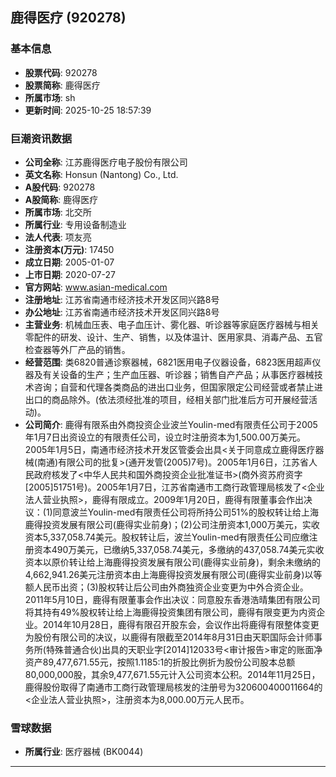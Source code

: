 ## 鹿得医疗 (920278)

### 基本信息

- **股票代码**: 920278
- **股票简称**: 鹿得医疗
- **所属市场**: sh
- **更新时间**: 2025-10-25 18:57:39

### 巨潮资讯数据

- **公司全称**: 江苏鹿得医疗电子股份有限公司
- **英文名称**: Honsun (Nantong) Co., Ltd.
- **A股代码**: 920278
- **A股简称**: 鹿得医疗
- **所属市场**: 北交所
- **所属行业**: 专用设备制造业
- **法人代表**: 项友亮
- **注册资本(万元)**: 17450
- **成立日期**: 2005-01-07
- **上市日期**: 2020-07-27
- **官方网站**: www.asian-medical.com
- **注册地址**: 江苏省南通市经济技术开发区同兴路8号
- **办公地址**: 江苏省南通市经济技术开发区同兴路8号
- **主营业务**: 机械血压表、电子血压计、雾化器、听诊器等家庭医疗器械与相关零配件的研发、设计、生产、销售，以及体温计、医用家具、消毒产品、五官检查器等外厂产品的销售。
- **经营范围**: 类6820普通诊察器械，6821医用电子仪器设备，6823医用超声仪器及有关设备的生产；生产血压器、听诊器；销售自产产品；从事医疗器械技术咨询；自营和代理各类商品的进出口业务，但国家限定公司经营或者禁止进出口的商品除外。(依法须经批准的项目，经相关部门批准后方可开展经营活动)。
- **公司简介**: 鹿得有限系由外商投资企业波兰Youlin-med有限责任公司于2005年1月7日出资设立的有限责任公司，设立时注册资本为1,500.00万美元。2005年1月5日，南通市经济技术开发区管委会出具<关于同意成立鹿得医疗器械(南通)有限公司的批复>(通开发管(2005)7号)。2005年1月6日，江苏省人民政府核发了<中华人民共和国外商投资企业批准证书>(商外资苏府资字[2005]51751号)。2005年1月7日，江苏省南通市工商行政管理局核发了<企业法人营业执照>，鹿得有限成立。2009年1月20日，鹿得有限董事会作出决议：(1)同意波兰Youlin-med有限责任公司将所持公司51%的股权转让给上海鹿得投资发展有限公司(鹿得实业前身)；(2)公司注册资本1,000万美元，实收资本5,337,058.74美元。股权转让后，波兰Youlin-med有限责任公司应缴注册资本490万美元，已缴纳5,337,058.74美元，多缴纳的437,058.74美元实收资本以原价转让给上海鹿得投资发展有限公司(鹿得实业前身)，剩余未缴纳的4,662,941.26美元注册资本由上海鹿得投资发展有限公司(鹿得实业前身)以等额人民币出资；(3)股权转让后公司由外商独资企业变更为中外合资企业。2011年5月10日，鹿得有限董事会作出决议：同意股东香港浩晴集团有限公司将其持有49%股权转让给上海鹿得投资集团有限公司，鹿得有限变更为内资企业。2014年10月28日，鹿得有限召开股东会，会议作出将鹿得有限整体变更为股份有限公司的决议，以鹿得有限截至2014年8月31日由天职国际会计师事务所(特殊普通合伙)出具的天职业字[2014]12033号<审计报告>审定的账面净资产89,477,671.55元，按照1.1185:1的折股比例折为股份公司股本总额80,000,000股，其余9,477,671.55元计入公司资本公积。2014年11月25日，鹿得股份取得了南通市工商行政管理局核发的注册号为320600400011664的<企业法人营业执照>，注册资本为8,000.00万元人民币。

### 雪球数据

- **所属行业**: 医疗器械 (BK0044)

---